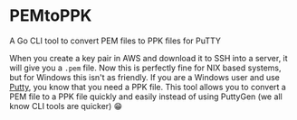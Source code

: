 # PEMtoPPK
A Go CLI tool to convert PEM files to PPK files for PuTTY

When you create a key pair in AWS and download it to SSH into a server, it will give you a `.pem` file. Now this is perfectly fine for NIX based systems, but for Windows this isn't as friendly. If you are a Windows user and use [Putty](http://www.putty.org/), you know that you need a PPK file. This tool allows you to convert a PEM file to a PPK file quickly and easily instead of using PuttyGen (we all know CLI tools are quicker) :grin:
